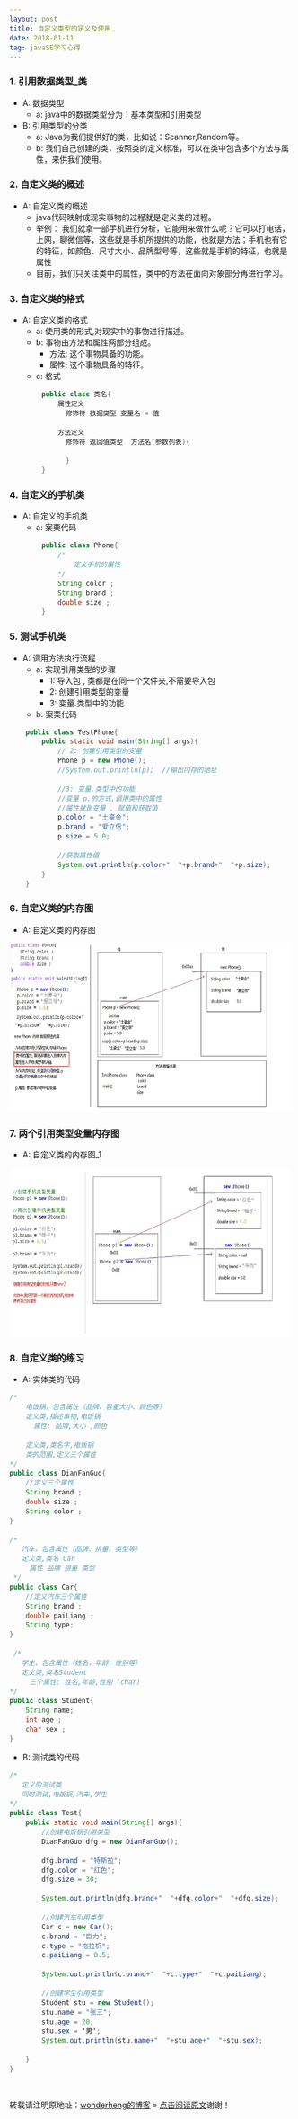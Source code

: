 ```yaml
---
layout: post
title: 自定义类型的定义及使用
date: 2018-01-11
tag: javaSE学习心得
---
```


### 1. 引用数据类型_类
* A: 数据类型
	* a: java中的数据类型分为：基本类型和引用类型
* B: 引用类型的分类
	* a: Java为我们提供好的类，比如说：Scanner,Random等。
	* b: 我们自己创建的类，按照类的定义标准，可以在类中包含多个方法与属性，来供我们使用。 
	

### 2. 自定义类的概述
* A: 自定义类的概述
	* java代码映射成现实事物的过程就是定义类的过程。
	* 举例：
		我们就拿一部手机进行分析，它能用来做什么呢？它可以打电话，上网，聊微信等，这些就是手机所提供的功能，也就是方法；手机也有它的特征，如颜色、尺寸大小、品牌型号等，这些就是手机的特征，也就是属性
	* 目前，我们只关注类中的属性，类中的方法在面向对象部分再进行学习。
			
		
### 3. 自定义类的格式
* A: 自定义类的格式
	* a: 使用类的形式,对现实中的事物进行描述。
	* b: 事物由方法和属性两部分组成。
		* 方法: 这个事物具备的功能。
		* 属性: 这个事物具备的特征。
	* c: 格式
```java
		public class 类名{
			属性定义
			  修饰符 数据类型 变量名 = 值
			
			方法定义
			  修饰符 返回值类型  方法名(参数列表){
				  
			  }
		}
```

### 4. 自定义的手机类
* A: 自定义的手机类
	* a: 案栗代码
```java
		public class Phone{
			/*
			    定义手机的属性
			*/
			String color ;
			String brand ;
			double size ; 
		}
```

### 5. 测试手机类
* A: 调用方法执行流程
	* a: 实现引用类型的步骤
		* 1: 导入包 , 类都是在同一个文件夹,不需要导入包
		* 2: 创建引用类型的变量
		* 3: 变量.类型中的功能
	* b: 案栗代码
```java
	public class TestPhone{
		public static void main(String[] args){
			// 2: 创建引用类型的变量
			Phone p = new Phone();
			//System.out.println(p);  //输出内存的地址
		
	     	//3: 变量.类型中的功能
			//变量 p.的方式,调用类中的属性
			//属性就是变量 , 赋值和获取值
			p.color = "土豪金";
			p.brand = "爱立信";
			p.size = 5.0;
			
			//获取属性值
			System.out.println(p.color+"  "+p.brand+"  "+p.size);
		}
	}
```

### 6. 自定义类的内存图
* A: 自定义类的内存图
<div align="center">
	<img src="/images/posts/2018-01-22/1.JPG" height="300" width="500">  
</div>

### 7. 两个引用类型变量内存图
* A: 自定义类的内存图_1
<div align="center">
	<img src="/images/posts/2018-01-22/2.JPG" height="300" width="500">  
</div>

### 8. 自定义类的练习
* A: 实体类的代码
```java
/*
    电饭锅，包含属性（品牌、容量大小、颜色等）
	定义类,描述事物,电饭锅
	  属性: 品牌,大小 ,颜色
	
	定义类,类名字,电饭锅
	类的范围,定义三个属性
*/
public class DianFanGuo{
	//定义三个属性
	String brand ;
    double size ;
	String color ;
}

/*
   汽车，包含属性（品牌、排量、类型等）
   定义类,类名 Car
     属性 品牌 排量 类型
 */
public class Car{
	//定义汽车三个属性
	String brand ;
	double paiLiang ;
	String type;
}

 /*
   学生，包含属性（姓名，年龄，性别等）
   定义类,类名Student
     三个属性: 姓名,年龄,性别 (char)
*/
public class Student{
	String name;
	int age ;
	char sex ;
}
```
* B: 测试类的代码
```java
/*
   定义的测试类
   同时测试,电饭锅,汽车,学生
*/
public class Test{
	public static void main(String[] args){
		//创建电饭锅引用类型
		DianFanGuo dfg = new DianFanGuo();
		
		dfg.brand = "特斯拉";
		dfg.color = "红色";
		dfg.size = 30;
		
		System.out.println(dfg.brand+"  "+dfg.color+"  "+dfg.size);
		
		//创建汽车引用类型
		Car c = new Car();
		c.brand = "巨力";
		c.type = "拖拉机";
		c.paiLiang = 0.5;
		
		System.out.println(c.brand+"  "+c.type+"  "+c.paiLiang);
		
		//创建学生引用类型
		Student stu = new Student();
		stu.name = "张三";
		stu.age = 20;
		stu.sex = '男';
		System.out.println(stu.name+"  "+stu.age+"  "+stu.sex);
		
	}
}
```

<br>

转载请注明原地址：[wonderheng的博客](http://www.wonderheng.top) » [点击阅读原文](https://www.wonderheng.top/2018/01/自定义类型的定义及使用/)谢谢！
